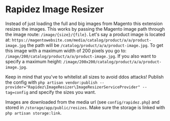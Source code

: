 # Rapidez Image Resizer

Instead of just loading the full and big images from Magento this extension resizes the images. This works by passing the Magento image path through the image route: `/image/{size}/{file}`. Let's say a product image is located at: `https://magentowebsite.com/media/catalog/product/a/a/product-image.jpg` the path will be `/catalog/product/a/a/product-image.jpg`. To get this image with a maximum width of 200 pixels you go to: `/image/200/catalog/product/a/a/product-image.jpg`. If you also want to specify a maximum height: `/image/200x200/catalog/product/a/a/product-image.jpg`.

Keep in mind that you've to whitelist all sizes to avoid ddos attacks! Publish the config with `php artisan vendor:publish --provider="Rapidez\ImageResizer\ImageResizerServiceProvider" --tag=config` and specify the sizes you want.

Images are downloaded from the media url (see `config/rapidez.php`) and stored in `/storage/app/public/resizes`. Make sure the storage is linked with `php artisan storage:link`.
